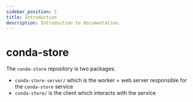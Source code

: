 ```yaml
---
sidebar_position: 1
title: Introduction
description: Introduction to documentation.
---
```


# conda-store

The `conda-store` repository is two packages.

- `conda-store-server/` which is the worker + web server responsible for the `conda-store` service
- `conda-store/` is the client which interacts with the service
